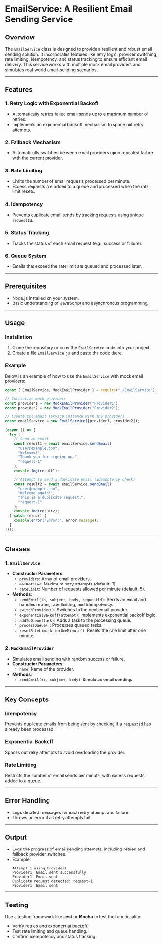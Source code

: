 # EmailService: A Resilient Email Sending Service

## Overview
The `EmailService` class is designed to provide a resilient and robust email sending solution. It incorporates features like retry logic, provider switching, rate limiting, idempotency, and status tracking to ensure efficient email delivery. This service works with multiple mock email providers and simulates real-world email-sending scenarios.

---

## Features
### 1. **Retry Logic with Exponential Backoff**
   - Automatically retries failed email sends up to a maximum number of retries.
   - Implements an exponential backoff mechanism to space out retry attempts.

### 2. **Fallback Mechanism**
   - Automatically switches between email providers upon repeated failure with the current provider.

### 3. **Rate Limiting**
   - Limits the number of email requests processed per minute.
   - Excess requests are added to a queue and processed when the rate limit resets.

### 4. **Idempotency**
   - Prevents duplicate email sends by tracking requests using unique `requestId`.

### 5. **Status Tracking**
   - Tracks the status of each email request (e.g., success or failure).

### 6. **Queue System**
   - Emails that exceed the rate limit are queued and processed later.

---

## Prerequisites
- Node.js installed on your system.
- Basic understanding of JavaScript and asynchronous programming.

---

## Usage
### Installation
1. Clone the repository or copy the `EmailService` code into your project.
2. Create a file `EmailService.js` and paste the code there.

### Example
Below is an example of how to use the `EmailService` with mock email providers:

```javascript
const { EmailService, MockEmailProvider } = require("./EmailService");

// Initialize mock providers
const provider1 = new MockEmailProvider("Provider1");
const provider2 = new MockEmailProvider("Provider2");

// Create the email service instance with the providers
const emailService = new EmailService([provider1, provider2]);

(async () => {
  try {
    // Send an email
    const result1 = await emailService.sendEmail(
      "user@example.com",
      "Welcome!",
      "Thank you for signing up.",
      "request-1"
    );
    console.log(result1);

    // Attempt to send a duplicate email (idempotency check)
    const result2 = await emailService.sendEmail(
      "user@example.com",
      "Welcome again!",
      "This is a duplicate request.",
      "request-1"
    );
    console.log(result2);
  } catch (error) {
    console.error("Error:", error.message);
  }
})();
```

---

## Classes
### 1. `EmailService`
- **Constructor Parameters**:
  - `providers`: Array of email providers.
  - `maxRetries`: Maximum retry attempts (default: 3).
  - `rateLimit`: Number of requests allowed per minute (default: 5).
- **Methods**:
  - `sendEmail(to, subject, body, requestId)`: Sends an email and handles retries, rate limiting, and idempotency.
  - `switchProvider()`: Switches to the next email provider.
  - `exponentialBackoff(attempt)`: Implements exponential backoff logic.
  - `addToQueue(task)`: Adds a task to the processing queue.
  - `processQueue()`: Processes queued tasks.
  - `resetRateLimitAfterOneMinute()`: Resets the rate limit after one minute.

### 2. `MockEmailProvider`
- Simulates email sending with random success or failure.
- **Constructor Parameters**:
  - `name`: Name of the provider.
- **Methods**:
  - `sendEmail(to, subject, body)`: Simulates email sending.

---

## Key Concepts
### Idempotency
Prevents duplicate emails from being sent by checking if a `requestId` has already been processed.

### Exponential Backoff
Spaces out retry attempts to avoid overloading the provider.

### Rate Limiting
Restricts the number of email sends per minute, with excess requests added to a queue.

---

## Error Handling
- Logs detailed messages for each retry attempt and failure.
- Throws an error if all retry attempts fail.

---

## Output
- Logs the progress of email sending attempts, including retries and fallback provider switches.
- Example:
  ```
  Attempt 1 using Provider1
  Provider1: Email sent successfully
  Provider1: Email sent
  Duplicate request detected: request-1
  Provider1: Email sent
  ```

---

## Testing
Use a testing framework like **Jest** or **Mocha** to test the functionality:
- Verify retries and exponential backoff.
- Test rate limiting and queue handling.
- Confirm idempotency and status tracking.
